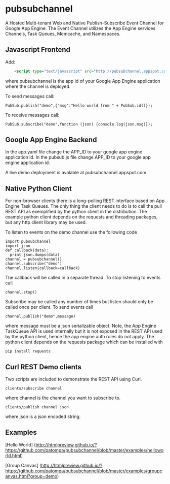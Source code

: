 pubsubchannel
=============

A Hosted Multi-tenant Web and Native Publish-Subscribe Event Channel for Google App Engine.
The Event Channel utilizes the App Engine services Channels, Task Queues, Memcache, and Namespaces.

Javascript Frontend
-------

Add:
```html
	<script type="text/javascript" src="http://pubsubchannel.appspot.com/"></script>
```

where pubsubchannel is the app id of your Google App Engine application where the 
channel is deployed.

To send messages call:

	PubSub.publish("demo",{'msg':"Hello world from " + PubSub.id()});

To receive messages call:

	PubSub.subscribe("demo",function (json) {console.log(json.msg)});

Google App Engine Backend
-------

In the app.yaml file change the APP_ID to your google app engine application id.
In the pubsub.js file change APP_ID to your google app engine application id.

A live demo deployment is avalable at pubsubchannel.appspot.com 

Native Python Client
-------
For non-browser clients there is a long-polling REST interface based on App Engine Task Queues.
The only thing the client needs to do is to call the pull REST API as exemplified by the
python client in the distribution. The example python client depends on the requests
and threading packages, but any http client library may be used.

To listen to events on the demo channel use the following code  

	import pubsubchannel
	import json
	def callback(data):
	  print json.dumps(data)
	channel = pubsubchannel()
	channel.subscribe("demo")
	channel.listen(callback=callback)

The callback will be called in a separate thread. To stop listening to events call

	channel.stop()

Subscribe may be called any number of times but listen should only be called once per client.
To send events call

	channel.publish("demo",message)

where message must be a json serializable object.
Note, the App Engine TaskQueue API is used internally but it is not exposed in the REST API
used by the python client, hence the app engine auth rules do not apply.
The python client depends on the requests package which can be installed with

	pip install requests

Curl REST Demo clients
-------
Two scripts are included to demonstrate the REST API using Curl.

	clients/subscribe channel

where channel is the channel you want to subscribe to.

	clients/publish channel json

where json is a json encoded string.

Examples
-------

[Hello World] (http://htmlpreview.github.io/?https://github.com/patompa/pubsubchannel/blob/master/examples/helloworld.html)

[Group Canvas] (http://htmlpreview.github.io/?https://github.com/patompa/pubsubchannel/blob/master/examples/groupcanvas.html?group=demo)





